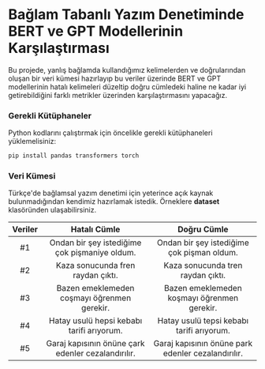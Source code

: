 # Bağlam Tabanlı Yazım Denetiminde BERT ve GPT Modellerinin Karşılaştırması

Bu projede, yanlış bağlamda kullandığımız kelimelerden ve doğrularından oluşan bir veri kümesi hazırlayıp bu veriler üzerinde BERT ve GPT modellerinin hatalı kelimeleri düzeltip doğru cümledeki haline ne kadar iyi getirebildiğini farklı metrikler üzerinden karşılaştırmasını yapacağız.

### Gerekli Kütüphaneler

Python kodlarını çalıştırmak için öncelikle gerekli kütüphaneleri yüklemelisiniz:

```bash
pip install pandas transformers torch
```

### Veri Kümesi

Türkçe'de bağlamsal yazım denetimi için yeterince açık kaynak bulunmadığından kendimiz hazırlamak istedik. Örneklere **dataset** klasöründen ulaşabilirsiniz.

| Veriler |                    Hatalı Cümle                    |                    Doğru Cümle                     |
| :-----: | :------------------------------------------------: | :------------------------------------------------: |
|   #1    |   Ondan bir şey istediğime çok pişmaniye oldum.    |     Ondan bir şey istediğime çok pişman oldum.     |
|   #2    |         Kaza sonucunda fren raydan çıktı.          |         Kaza sonucunda tren raydan çıktı.          |
|   #3    |    Bazen emeklemeden coşmayı öğrenmen gerekir.     |    Bazen emeklemeden koşmayı öğrenmen gerekir.     |
|   #4    |     Hatay usulü hepsi kebabı tarifi arıyorum.      |     Hatay usulü tepsi kebabı tarifi arıyorum.      |
|   #5    | Garaj kapısının önüne çark edenler cezalandırılır. | Garaj kapısının önüne park edenler cezalandırılır. |
